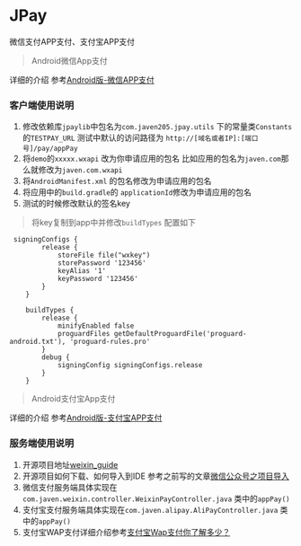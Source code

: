 # JPay
微信支付APP支付、支付宝APP支付

> Android微信App支付


详细的介绍 参考[Android版-微信APP支付](http://www.jianshu.com/p/febf7c2eea82)

### 客户端使用说明

 1. 修改依赖库`jpaylib`中包名为`com.javen205.jpay.utils` 下的常量类`Constants`的`TESTPAY_URL` 测试中默认的访问路径为
`http://[域名或者IP]:[端口号]/pay/appPay`
 2. 将`demo`的`xxxxx.wxapi` 改为你申请应用的包名 比如应用的包名为`javen.com`那么就修改为`javen.com.wxapi`
 3. 将`AndroidManifest.xml` 的包名修改为申请应用的包名
 4. 将应用中的`build.gradle`的 `applicationId`修改为申请应用的包名
 5. 测试的时候修改默认的签名key
> 将key复制到app中并修改`buildTypes` 配置如下
```
 signingConfigs {
        release {
            storeFile file("wxkey")
            storePassword '123456'
            keyAlias '1'
            keyPassword '123456'
        }
    }

    buildTypes {
        release {
            minifyEnabled false
            proguardFiles getDefaultProguardFile('proguard-android.txt'), 'proguard-rules.pro'
        }
        debug {
            signingConfig signingConfigs.release
        }
    }
```

> Android支付宝App支付

详细的介绍 参考[Android版-支付宝APP支付](http://www.jianshu.com/p/3d91248aea4b)


### 服务端使用说明

1. 开源项目地址[weixin_guide](http://git.oschina.net/javen205/weixin_guide)
2. 开源项目如何下载、如何导入到IDE 参考之前写的文章[微信公众号之项目导入](http://www.jianshu.com/p/ab209e163614)
3. 微信支付服务端具体实现在`com.javen.weixin.controller.WeixinPayController.java` 类中的`appPay()`
4. 支付宝支付服务端具体实现在`com.javen.alipay.AliPayController.java` 类中的`appPay()`
5. 支付宝WAP支付详细介绍参考[支付宝Wap支付你了解多少？](http://www.jianshu.com/p/7656de831a2c)
